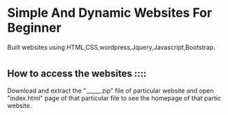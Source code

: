 
# Simple And Dynamic Websites For Beginner

Built websites using HTML,CSS,wordpress,Jquery,Javascript,Bootstrap.
#
#
## How to access the websites ::::

Download and extract the "_____.zip" file of particular website and open "index.html" page of that particular file to see the homepage of that partic website.
#
